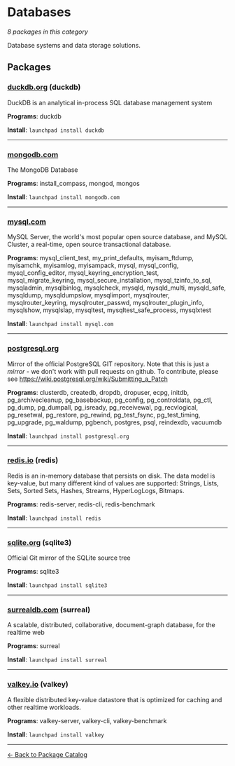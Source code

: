 # Databases

*8 packages in this category*

Database systems and data storage solutions.

## Packages

### [duckdb.org](../packages/duckdborg.md) (duckdb)

DuckDB is an analytical in-process SQL database management system

**Programs**: duckdb

**Install**: `launchpad install duckdb`

---

### [mongodb.com](../packages/mongodbcom.md)

The MongoDB Database

**Programs**: install_compass, mongod, mongos

**Install**: `launchpad install mongodb.com`

---

### [mysql.com](../packages/mysqlcom.md)

MySQL Server, the world's most popular open source database, and MySQL Cluster, a real-time, open source transactional database.

**Programs**: mysql_client_test, my_print_defaults, myisam_ftdump, myisamchk, myisamlog, myisampack, mysql, mysql_config, mysql_config_editor, mysql_keyring_encryption_test, mysql_migrate_keyring, mysql_secure_installation, mysql_tzinfo_to_sql, mysqladmin, mysqlbinlog, mysqlcheck, mysqld, mysqld_multi, mysqld_safe, mysqldump, mysqldumpslow, mysqlimport, mysqlrouter, mysqlrouter_keyring, mysqlrouter_passwd, mysqlrouter_plugin_info, mysqlshow, mysqlslap, mysqltest, mysqltest_safe_process, mysqlxtest

**Install**: `launchpad install mysql.com`

---

### [postgresql.org](../packages/postgresqlorg.md)

Mirror of the official PostgreSQL GIT repository. Note that this is just a *mirror* - we don't work with pull requests on github. To contribute, please see https://wiki.postgresql.org/wiki/Submitting_a_Patch

**Programs**: clusterdb, createdb, dropdb, dropuser, ecpg, initdb, pg_archivecleanup, pg_basebackup, pg_config, pg_controldata, pg_ctl, pg_dump, pg_dumpall, pg_isready, pg_receivewal, pg_recvlogical, pg_resetwal, pg_restore, pg_rewind, pg_test_fsync, pg_test_timing, pg_upgrade, pg_waldump, pgbench, postgres, psql, reindexdb, vacuumdb

**Install**: `launchpad install postgresql.org`

---

### [redis.io](../packages/redisio.md) (redis)

Redis is an in-memory database that persists on disk. The data model is key-value, but many different kind of values are supported: Strings, Lists, Sets, Sorted Sets, Hashes, Streams, HyperLogLogs, Bitmaps.

**Programs**: redis-server, redis-cli, redis-benchmark

**Install**: `launchpad install redis`

---

### [sqlite.org](../packages/sqliteorg.md) (sqlite3)

Official Git mirror of the SQLite source tree

**Programs**: sqlite3

**Install**: `launchpad install sqlite3`

---

### [surrealdb.com](../packages/surrealdbcom.md) (surreal)

A scalable, distributed, collaborative, document-graph database, for the realtime web

**Programs**: surreal

**Install**: `launchpad install surreal`

---

### [valkey.io](../packages/valkeyio.md) (valkey)

A flexible distributed key-value datastore that is optimized for caching and other realtime workloads.

**Programs**: valkey-server, valkey-cli, valkey-benchmark

**Install**: `launchpad install valkey`

---

[← Back to Package Catalog](../package-catalog.md)
